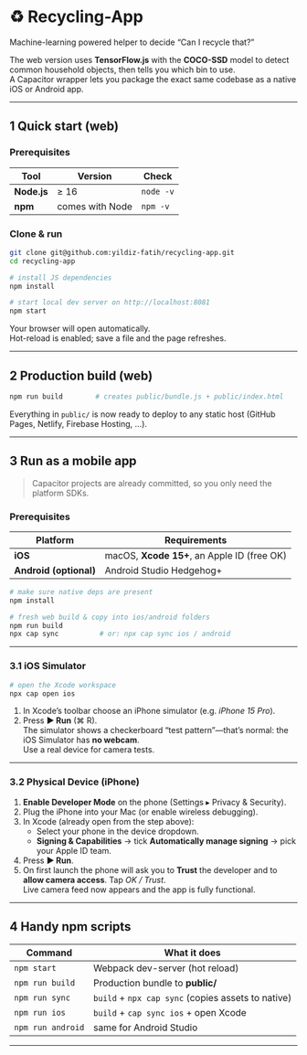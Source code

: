 # ♻️ Recycling-App  
Machine-learning powered helper to decide “Can I recycle that?”

The web version uses **TensorFlow.js** with the **COCO-SSD** model to detect common household objects, then tells you which bin to use.  
A Capacitor wrapper lets you package the exact same codebase as a native iOS or Android app.

---

## 1  Quick start (web)

### Prerequisites

| Tool | Version | Check |
|------|---------|-------|
| **Node.js** | ≥ 16 | `node -v` |
| **npm** | comes with Node | `npm -v` |

### Clone & run

```bash
git clone git@github.com:yildiz-fatih/recycling-app.git
cd recycling-app

# install JS dependencies
npm install         

# start local dev server on http://localhost:8081
npm start            
```

Your browser will open automatically.  
Hot-reload is enabled; save a file and the page refreshes.

---

## 2  Production build (web)

```bash
npm run build        # creates public/bundle.js + public/index.html
```

Everything in `public/` is now ready to deploy to any static host (GitHub Pages, Netlify, Firebase Hosting, …).

---

## 3  Run as a **mobile app**

> Capacitor projects are already committed, so you only need the platform SDKs.

### Prerequisites

| Platform | Requirements |
|----------|--------------|
| **iOS** | macOS, **Xcode 15+**, an Apple ID (free OK) |
| **Android (optional)** | Android Studio Hedgehog+ |

```bash
# make sure native deps are present
npm install

# fresh web build & copy into ios/android folders
npm run build
npx cap sync          # or: npx cap sync ios / android
```

---

### 3.1  iOS Simulator

```bash
# open the Xcode workspace
npx cap open ios
```

1. In Xcode’s toolbar choose an iPhone simulator (e.g. *iPhone 15 Pro*).  
2. Press **▶︎ Run** (⌘ R).  
   The simulator shows a checkerboard “test pattern”—that’s normal: the iOS Simulator has **no webcam**.  
   Use a real device for camera tests.

---

### 3.2  Physical Device (iPhone)

1. **Enable Developer Mode** on the phone (Settings ▸ Privacy & Security).  
2. Plug the iPhone into your Mac (or enable wireless debugging).  
3. In Xcode (already open from the step above):  
   * Select your phone in the device dropdown.  
   * **Signing & Capabilities** → tick **Automatically manage signing** → pick your Apple ID team.  
4. Press **▶︎ Run**.  
5. On first launch the phone will ask you to **Trust** the developer and to **allow camera access**. Tap *OK / Trust*.  
   Live camera feed now appears and the app is fully functional.

---

## 4  Handy npm scripts

| Command | What it does |
|---------|--------------|
| `npm start` | Webpack dev-server (hot reload) |
| `npm run build` | Production bundle to **public/** |
| `npm run sync` | `build` + `npx cap sync` (copies assets to native) |
| `npm run ios` | `build` + `cap sync ios` + open Xcode |
| `npm run android` | same for Android Studio |

---

